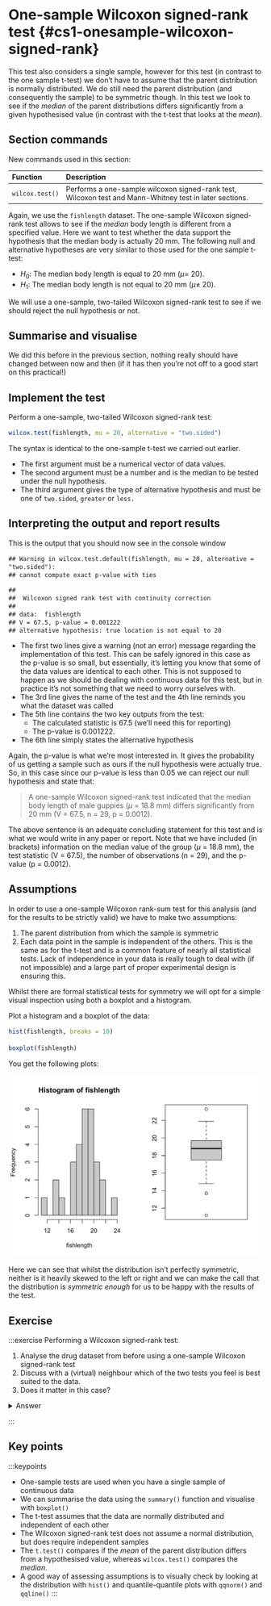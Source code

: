 


# One-sample Wilcoxon signed-rank test {#cs1-onesample-wilcoxon-signed-rank}
This test also considers a single sample, however for this test (in contrast to the one sample t-test) we don’t have to assume that the parent distribution is normally distributed. We do still need the parent distribution (and consequently the sample) to be symmetric though. In this test we look to see if the _median_ of the parent distributions differs significantly from a given hypothesised value (in contrast with the t-test that looks at the _mean_).

## Section commands
New commands used in this section:

| Function| Description|
|:- |:- |
|`wilcox.test()`| Performs a one-sample wilcoxon signed-rank test, Wilcoxon test and Mann-Whitney test in later sections.|

Again, we use the `fishlength` dataset. The one-sample Wilcoxon signed-rank test allows to see if the _median_ body length is different from a specified value. Here we want to test whether the data support the hypothesis that the median body is actually 20 mm. The following null and alternative hypotheses are very similar to those used for the one sample t-test:

-	$H_0$: The median body length is equal to 20 mm ($\mu =$ 20).
-	$H_1$: The median body length is not equal to 20 mm ($\mu \neq$ 20).

We will use a one-sample, two-tailed Wilcoxon signed-rank test to see if we should reject the null hypothesis or not.

## Summarise and visualise
We did this before in the previous section, nothing really should have changed between now and then (if it has then you’re not off to a good start on this practical!)

## Implement the test
Perform a one-sample, two-tailed Wilcoxon signed-rank test:


```r
wilcox.test(fishlength, mu = 20, alternative = "two.sided")
```

The syntax is identical to the one-sample t-test we carried out earlier.

-	The first argument must be a numerical vector of data values.
-	The second argument must be a number and is the median to be tested under the null hypothesis.
-	The third argument gives the type of alternative hypothesis and must be one of `two.sided`, `greater` or `less.` 

## Interpreting the output and report results
This is the output that you should now see in the console window


```
## Warning in wilcox.test.default(fishlength, mu = 20, alternative = "two.sided"):
## cannot compute exact p-value with ties
```

```
## 
## 	Wilcoxon signed rank test with continuity correction
## 
## data:  fishlength
## V = 67.5, p-value = 0.001222
## alternative hypothesis: true location is not equal to 20
```

-	The first two lines give a warning (not an error) message regarding the implementation of this test. This can be safely ignored in this case as the p-value is so small, but essentially, it’s letting you know that some of the data values are identical to each other. This is not supposed to happen as we should be dealing with continuous data for this test, but in practice it’s not something that we need to worry ourselves with.
- The 3rd line gives the name of the test and the 4th line reminds you what the dataset was called
-	The 5th line contains the two key outputs from the test:
    -	The calculated statistic is 67.5 (we’ll need this for reporting)
    -	The p-value is 0.001222. 
-	The 6th line simply states the alternative hypothesis

Again, the p-value is what we’re most interested in. It gives the probability of us getting a sample such as ours if the null hypothesis were actually true.
So, in this case since our p-value is less than 0.05 we can reject our null hypothesis and state that:

> A one-sample Wilcoxon signed-rank test indicated that the median body length of male guppies ($\mu$ = 18.8 mm) differs significantly from 20 mm (V = 67.5, n = 29, p = 0.0012).

The above sentence is an adequate concluding statement for this test and is what we would write in any paper or report. Note that we have included (in brackets) information on the median value of the group ($\mu$ = 18.8 mm), the test statistic (V = 67.5), the number of observations (n = 29), and the p-value (p = 0.0012).

## Assumptions
In order to use a one-sample Wilcoxon rank-sum test for this analysis (and for the results to be strictly valid) we have to make two assumptions:

1.	The parent distribution from which the sample is symmetric
2.	Each data point in the sample is independent of the others. This is the same as for the t-test and is a common feature of nearly all statistical tests. Lack of independence in your data is really tough to deal with (if not impossible) and a large part of proper experimental design is ensuring this.

Whilst there are formal statistical tests for symmetry we will opt for a simple visual inspection using both a boxplot and a histogram.

Plot a histogram and a boxplot of the data:


```r
hist(fishlength, breaks = 10)

boxplot(fishlength)
```

You get the following plots:

<img src="cs1-practical-one_sample_wilcoxon_files/figure-html/cs1-one-sample-wilcoxon-assumptions2-1.png" width="672" />

Here we can see that whilst the distribution isn’t perfectly symmetric, neither is it heavily skewed to the left or right and we can make the call that the distribution is _symmetric enough_ for us to be happy with the results of the test.

## Exercise
:::exercise
Performing a Wilcoxon signed-rank test:

1. Analyse the drug dataset from before using a one-sample Wilcoxon signed-rank test
2. Discuss with a (virtual) neighbour which of the two tests you feel is best suited to the data.
3. Does it matter in this case?

<details><summary>Answer</summary>

**Hypotheses**
$H_0$ : median = 45s

$H_1$ : median $\neq$ 45s

**Wilcoxon signed-rank test**

```r
wilcox.test(dissolving , mu=45 , alternative = "two.sided")
```

```
## 
## 	Wilcoxon signed rank exact test
## 
## data:  dissolving
## V = 22, p-value = 0.6406
## alternative hypothesis: true location is not equal to 45
```

A one-sample Wilcoxon-signed rank test indicated that the median dissolving time of the drug is not significantly different from 45 s (V=22, n=8 , p=0.64)

**Assumptions**
From the box-plot from the previous exercise we already know that the data are symmetric enough for the test to be valid.

**Discussion**
In terms of choosing between the two test we can see that both meet their respective assumptions and so both tests are valid. In this case both tests also agree in terms of their conclusions i.e. that the average dissolving time (either mean or median) doesn't differ significantly from the proposed value of 45 s.

* So one answer would be that it doesn't matter which test you use.
* Another answer would be that you should pick the test that measures the quantity you're interested in i.e. if you care about medians then use the Wilcoxon test, whereas if you care about means then use the t-test.
* A final answer would be that, since both test are valid we would prefer to use the test with greater **power**. t-tests always have more power than Wilcoxon tests (as long as they're valid) and so we could report that one. (We'll talk about this in the last session but power is effectively the capacity of a test to detect a significant difference - so more power is better).

</details>

:::

## Key points
:::keypoints
- One-sample tests are used when you have a single sample of continuous data
- We can summarise the data using the `summary()` function and visualise with `boxplot()`
- The t-test assumes that the data are normally distributed and independent of each other
- The Wilcoxon signed-rank test does not assume a normal distribution, but does require independent samples
- The `t.test()` compares if the _mean_ of the parent distribution differs from a hypothesised value, whereas `wilcox.test()` compares the _median_.
- A good way of assessing assumptions is to visually check by looking at the distribution with `hist()` and quantile-quantile plots with `qqnorm()` and `qqline()`
:::
